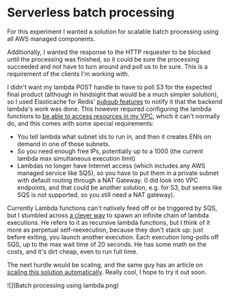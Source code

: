 # Serverless batch processing

For this experiment I wanted a solution for scalable batch processing using all AWS managed components.

Additionally, I wanted the response to the HTTP requester to be blocked until the processing was finished, so it could be sure the processing succeeded and not have to turn around and poll us to be sure. This is a requirement of the clients I'm working with.

I didn't want my lambda POST handle to have to poll S3 for the expected final product (although in hindsight that would be a much simpler solution), so I used Elasticache for Redis' [pubsub features](https://redis.io/topics/pubsub) to notify it that the backend lambda's work was done. This however required configuring the lambda functions to [be able to access resources in my VPC](https://docs.aws.amazon.com/lambda/latest/dg/vpc.html), which it can't normally do, and this comes with some special requirements:

* You tell lambda what subnet ids to run in, and then it creates ENIs on demand in one of those subnets.
* So you need enough free IPs, potentially up to a 1000 (the current lambda max simultaneous execution limit)
* Lambdas no longer have Internet access (which includes any AWS managed service like SQS), so you have to put them in a private subnet with default routing through a NAT Gateway. (I did look into VPC endpoints, and that could be another solution, e.g. for S3, but seems like SQS is not supported, so you still need a NAT gateway).

Currently Lambda functions can't natively feed off or be triggered by SQS, but I stumbled across [a clever way]((http://theburningmonk.com/2016/04/aws-lambda-use-recursive-function-to-process-sqs-messages-part-1/)) to spawn an infinite chain of lambda executions. He refers to it as recursive lambda functions, but I think of it more as perpetual self-reexecution, because they don't stack up: just before exiting, you launch another execution. Each execution long-polls off SQS, up to the max wait time of 20 seconds. He has some math on the costs, and it's dirt cheap, even to run full time.

The next hurdle would be scaling, and the same guy has an article on [scaling this solution automatically](https://medium.com/theburningmonk-com/aws-lambda-use-recursive-function-to-process-sqs-messages-part-2-28b488993d8e). Really cool, I hope to try it out soon.

![](Batch processing using lambda.png)
